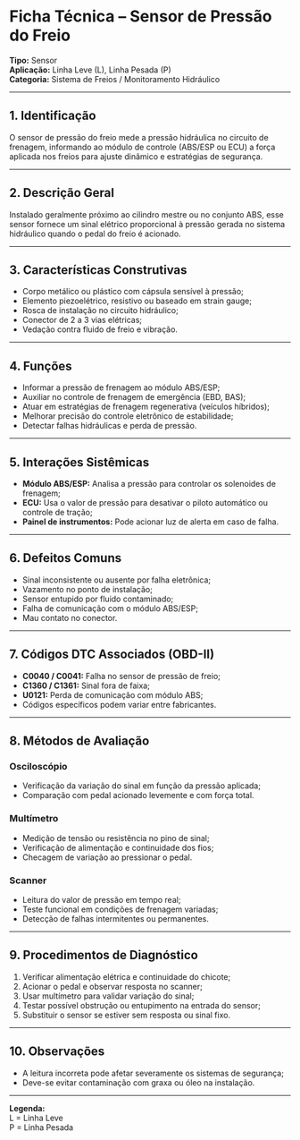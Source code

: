# Ficha Técnica – Sensor de Pressão do Freio

**Tipo:** Sensor  
**Aplicação:** Linha Leve (L), Linha Pesada (P)  
**Categoria:** Sistema de Freios / Monitoramento Hidráulico

---

## 1. Identificação
O sensor de pressão do freio mede a pressão hidráulica no circuito de frenagem, informando ao módulo de controle (ABS/ESP ou ECU) a força aplicada nos freios para ajuste dinâmico e estratégias de segurança.

---

## 2. Descrição Geral
Instalado geralmente próximo ao cilindro mestre ou no conjunto ABS, esse sensor fornece um sinal elétrico proporcional à pressão gerada no sistema hidráulico quando o pedal do freio é acionado.

---

## 3. Características Construtivas
- Corpo metálico ou plástico com cápsula sensível à pressão;
- Elemento piezoelétrico, resistivo ou baseado em strain gauge;
- Rosca de instalação no circuito hidráulico;
- Conector de 2 a 3 vias elétricas;
- Vedação contra fluido de freio e vibração.

---

## 4. Funções
- Informar a pressão de frenagem ao módulo ABS/ESP;
- Auxiliar no controle de frenagem de emergência (EBD, BAS);
- Atuar em estratégias de frenagem regenerativa (veículos híbridos);
- Melhorar precisão do controle eletrônico de estabilidade;
- Detectar falhas hidráulicas e perda de pressão.

---

## 5. Interações Sistêmicas
- **Módulo ABS/ESP:** Analisa a pressão para controlar os solenoides de frenagem;
- **ECU:** Usa o valor de pressão para desativar o piloto automático ou controle de tração;
- **Painel de instrumentos:** Pode acionar luz de alerta em caso de falha.

---

## 6. Defeitos Comuns
- Sinal inconsistente ou ausente por falha eletrônica;
- Vazamento no ponto de instalação;
- Sensor entupido por fluido contaminado;
- Falha de comunicação com o módulo ABS/ESP;
- Mau contato no conector.

---

## 7. Códigos DTC Associados (OBD-II)
- **C0040 / C0041:** Falha no sensor de pressão de freio;
- **C1360 / C1361:** Sinal fora de faixa;
- **U0121:** Perda de comunicação com módulo ABS;
- Códigos específicos podem variar entre fabricantes.

---

## 8. Métodos de Avaliação

### Osciloscópio
- Verificação da variação do sinal em função da pressão aplicada;
- Comparação com pedal acionado levemente e com força total.

### Multímetro
- Medição de tensão ou resistência no pino de sinal;
- Verificação de alimentação e continuidade dos fios;
- Checagem de variação ao pressionar o pedal.

### Scanner
- Leitura do valor de pressão em tempo real;
- Teste funcional em condições de frenagem variadas;
- Detecção de falhas intermitentes ou permanentes.

---

## 9. Procedimentos de Diagnóstico
1. Verificar alimentação elétrica e continuidade do chicote;
2. Acionar o pedal e observar resposta no scanner;
3. Usar multímetro para validar variação do sinal;
4. Testar possível obstrução ou entupimento na entrada do sensor;
5. Substituir o sensor se estiver sem resposta ou sinal fixo.

---

## 10. Observações
- A leitura incorreta pode afetar severamente os sistemas de segurança;
- Deve-se evitar contaminação com graxa ou óleo na instalação.

---

**Legenda:**  
L = Linha Leve  
P = Linha Pesada

